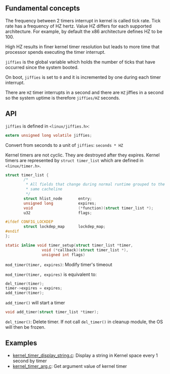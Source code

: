 ## Fundamental concepts

The frequency between 2 timers interrupt in kernel is called tick rate. Tick rate has a frequency of HZ hertz. Value HZ differs for each supported architecture. For example, by default the x86 architecture defines HZ to be 100.

High HZ results in finer kernel timer resolution but leads to more time that processor spends executing the timer interrupt.

``jiffies`` is the global variable which holds the number of ticks that have occurred since the system booted.

On boot, ``jiffies`` is set to ``0`` and it is incremented by one during each timer interrupt.

There are ``HZ`` timer interrupts in a second and there are ``HZ`` jiffies in a second so the system uptime is therefore ``jiffies/HZ`` seconds.

## API

``jiffies`` is defined in ``<linux/jiffies.h>``:

```c
extern unsigned long volatile jiffies;
```

Convert from seconds to a unit of ``jiffies``: ``seconds * HZ``

Kernel timers are not cyclic. They are destroyed after they expires. Kernel timers are represented by ``struct timer_list`` which are defined in ``<linux/timer.h>``.

```c
struct timer_list {
        /*
         * All fields that change during normal runtime grouped to the
         * same cacheline
         */
        struct hlist_node       entry;
        unsigned long           expires;
        void                    (*function)(struct timer_list *);
        u32                     flags;

#ifdef CONFIG_LOCKDEP
        struct lockdep_map      lockdep_map;
#endif
};
```

```c
static inline void timer_setup(struct timer_list *timer,
                void (*callback)(struct timer_list *),
                unsigned int flags)
```

``mod_timer(timer, expires)``: Modify timer's timeout

``mod_timer(timer, expires)`` is equivalent to:

```c
del_timer(timer);
timer->expires = expires;
add_timer(timer);
```

``add_timer()`` will start a timer
```c
void add_timer(struct timer_list *timer);
```

``del_timer()``: Delete timer. If not call ``del_timer()`` in cleanup module, the OS will then be frozen.

## Examples

* [kernel_timer_display_string.c](kernel_timer_display_string.c): Display a string in Kernel space every 1 second by timer
* [kernel_timer_arg.c](kernel_timer_arg.c): Get argument value of kernel timer